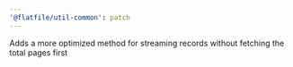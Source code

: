 ```yaml
---
'@flatfile/util-common': patch
---
```


Adds a more optimized method for streaming records without fetching the total pages first
